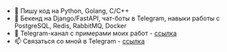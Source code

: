 - 🦾 Пишу код на Python, Golang, C/C++
- 🎯 Бекенд на Django/FastAPI, чат-боты в Telegram, навыки работы с PostgreSQL, Redis, RabbitMQ, Docker
- 📡 Telegram-канал c примерами моих работ - [ссылка](https://t.me/ex0d2s_projects)
- 📫 Связаться со мной в Telegram - [ссылка](https://t.me/ex0d2s)
